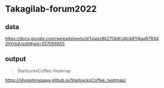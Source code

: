 # Takagilab-forum2022

## data
https://docs.google.com/spreadsheets/d/1Jajez8k27GbKUAUk8Y4gqR7RX42hYnbA/edit#gid=557056855

## output
> StarbucksCoffee Heatmap 

https://shogohirasawa.github.io/StarbucksCoffee_heatmap/
